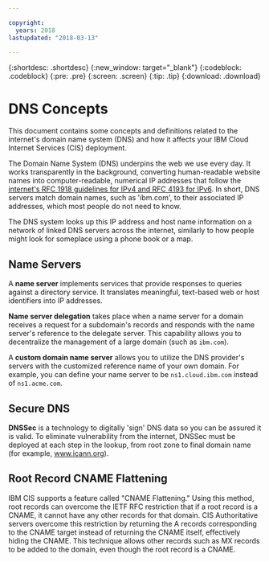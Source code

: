 ```yaml
---

copyright:
  years: 2018
lastupdated: "2018-03-13"

---
```


{:shortdesc: .shortdesc}
{:new_window: target="_blank"}
{:codeblock: .codeblock}
{:pre: .pre}
{:screen: .screen}
{:tip: .tip}
{:download: .download}


# DNS Concepts

This document contains some concepts and definitions related to the internet's domain name system (DNS) and how it affects your IBM Cloud Internet Services (CIS) deployment. 

The Domain Name System (DNS) underpins the web we use every day. It works transparently in the background, converting human-readable website names into computer-readable, numerical IP addresses that follow the [internet's RFC 1918 guidelines for IPv4 and RFC 4193 for IPv6](https://en.wikipedia.org/wiki/Private_network). In short, DNS servers match domain names, such as 'ibm.com', to their associated IP addresses, which most people do not need to know.

The DNS system looks up this IP address and host name information on a network of linked DNS servers across the internet, similarly to how people might look for someplace using a phone book or a map.

## Name Servers
A **name server** implements services that provide responses to queries against a directory service. It translates meaningful, text-based web or host identifiers into IP addresses.

**Name server delegation** takes place when a name server for a domain receives a request for a subdomain's records and responds with the name server's reference to the delegate server. This capability allows you to decentralize the management of a large domain (such as `ibm.com`).

A **custom domain name server** allows you to utilize the DNS provider's servers with the customized reference name of your own domain. For example, you can define your name server to be `ns1.cloud.ibm.com` instead of `ns1.acme.com`.

## Secure DNS

**DNSSec** is a technology to digitally 'sign' DNS data so you can be assured it is valid. To eliminate vulnerability from the internet, DNSSec must be deployed at each step in the lookup, from root zone to final domain name (for example, www.icann.org).

## Root Record CNAME Flattening

IBM CIS supports a feature called "CNAME Flattening." Using this method, root records can overcome the IETF RFC restriction that if a root record is a CNAME, it cannot have any other records for that domain. CIS Authoritative servers overcome this restriction by returning the A records corresponding to the CNAME target instead of returning the CNAME itself, effectively hiding the CNAME. This technique allows other records such as MX records to be added to the domain, even though the root record is a CNAME.
